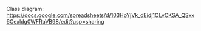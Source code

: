 Class diagram: https://docs.google.com/spreadsheets/d/103HpYjVk_dEidj1OLvCKSA_QSxx6Cexldg0WFRaVB98/edit?usp=sharing
